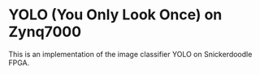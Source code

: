 # YOLO (You Only Look Once) on Zynq7000
This is an implementation of the image classifier YOLO on Snickerdoodle FPGA.
